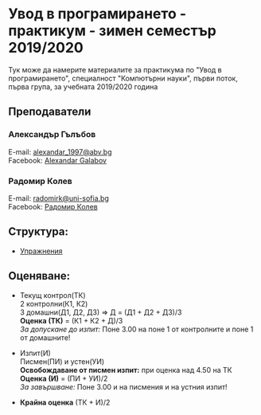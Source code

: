 # Увод в програмирането - практикум - зимен семестър 2019/2020

Тук може да намерите материалите за практикума по "Увод в програмирането", специалност
"Компютърни науки", първи поток, първа група, за учебната 2019/2020 година

## Преподаватели

### Александър Гълъбов

E-mail: alexandar_1997@abv.bg\
Facebook: [Alexandar Galabov](https://www.facebook.com/alexandar.galabov)

### Радомир Колев

E-mail: radomirk@uni-sofia.bg\
Facebook: [Радомир Колев](https://www.facebook.com/profile.php?id=100001066622114)

## Структура:
* [Упражнения](./exercises)

## Оценяване:
* Текущ контрол(ТК)\
2 контролни(К1, К2)\
3 домашни(Д1, Д2, Д3) => Д = (Д1 + Д2 + Д3)/3\
**Оценка (ТК)** = (К1 + К2 + Д)/3\
*За допускане до изпит:* Поне 3.00 на поне 1 от контролните и поне 1 от домашните!

* Изпит(И)\
Писмен(ПИ) и устен(УИ)\
**Освобождаване от писмен изпит:** при оценка над 4.50 на ТК\
**Оценка (И)** = (ПИ + УИ)/2\
*За завършване:* Поне 3.00 и на писмения и на устния изпит!

* **Крайна оценка** (ТК + И)/2
